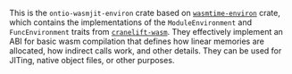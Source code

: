 This is the `ontio-wasmjit-environ` crate based on [`wasmtime-environ`](https://github.com/CraneStation/wasmtime)
crate, which contains the implementations
of the `ModuleEnvironment` and `FuncEnvironment` traits from
[`cranelift-wasm`](https://crates.io/crates/cranelift-wasm). They effectively
implement an ABI for basic wasm compilation that defines how linear memories
are allocated, how indirect calls work, and other details. They can be used
for JITing, native object files, or other purposes.
